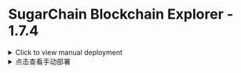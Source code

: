 SugarChain Blockchain Explorer - 1.7.4
================
<details>
<summary>Click to view manual deployment</summary>
<br>
An open source block explorer written in node.js.

*Note: This block explorer needs to be on the same server as the API node, using mongodb to save data, requiring 40GB of space. Please check if the hard disk space is sufficient*

### Requires

*  Ubuntu >= 20.04
*  node.js >= 12.14.0
*  mongodb 4.4.x
*  *coind

### nvm install
	
	sudo apt-get update
	cd && curl -o- https://raw.githubusercontent.com/creationix/nvm/v0.33.9/install.sh | bash

	vim /etc/profile

Append at the end of the file

	export NVM_DIR="$HOME/.nvm"
	[ -s "$NVM_DIR/nvm.sh" ] && . "$NVM_DIR/nvm.sh"  # This loads nvm
	[ -s "$NVM_DIR/bash_completion" ] && . "$NVM_DIR/bash_completion"  # This loads nvm bash_completion
	
Then `:wq` save and re source the file

	source /etc/profile

### Nodejs install

	nvm install v12.14.0

### MongoDB install

	sudo apt-get install -y libcurl4 openssl
	sudo apt-get install gnupg
	wget -qO - https://www.mongodb.org/static/pgp/server-4.4.asc | sudo apt-key add -
	echo "deb https://mirrors.tuna.tsinghua.edu.cn/mongodb/apt/ubuntu focal/mongodb-org/4.4 multiverse" | sudo tee /etc/apt/sources.list.d/mongodb-org-4.4.list
	sudo apt-get update
	sudo apt-get install -y mongodb-org
	sudo systemctl daemon-reload
	sudo systemctl start mongod

### Create database

Enter MongoDB cli:

    $ mongo

Create databse:

    > use explorerdb

Create user with read/write access:

    > db.createUser( { user: "mongo-user", pwd: "mongo-pwd", roles: [ "readWrite" ] } )
	> exit

### Get the source

    git clone https://github.com/bailaoshijiadao/sugarchain-blockchain-explorer

### Install node modules

    cd sugarchain-blockchain-explorer && npm install --production

### Configure

*Make required changes in settings.json*

*dbsettings*

	"dbsettings": {
		"user": "mongo-user",
		"password": "mongo-pwd",
		......
	},

*wallet*
  
	"wallet": {
    ......
    "username": "baihe",
    "password": "passwordbaihe"
	}, //username and password based on API node sugarchain.conf file.

*port*

  "port" : 3001, //port modifiable, default 3001

### Start Explorer

    npm start

*Note: mongod must be running to start the explorer*

As of version 1.4.0 the explorer defaults to cluster mode, forking an instance of its process to each cpu core. This results in increased performance and stability. Load balancing gets automatically taken care of and any instances that for some reason die, will be restarted automatically. For testing/development (or if you just wish to) a single instance can be launched with

    node --stack-size=10000 bin/instance

To stop the cluster you can use

    npm stop

### Syncing databases with the blockchain

sync.js (located in scripts/) is used for updating the local databases. This script must be called from the explorers root directory.

    Usage: node scripts/sync.js [database] [mode]

    database: (required)
    index [mode] Main index: coin info/stats, transactions & addresses
    market       Market data: summaries, orderbooks, trade history & chartdata

    mode: (required for index database only)
    update       Updates index from last sync to current block
    check        checks index for (and adds) any missing transactions/addresses
    reindex      Clears index then resyncs from genesis to current block

    notes:
    * 'current block' is the latest created block when script is executed.
    * The market database only supports (& defaults to) reindex mode.
    * If check mode finds missing data(ignoring new data since last sync),
      index_timeout in settings.json is set too low.
	  
use new terminals execute command
	
	cd sugarchain-blockchain-explorer
	rm -f ./tmp/index.pid
	node scripts/sync.js index update

### COMPLETE

#  Optional Settings

## Domain settings

### Point domain to your server

### Install Nginx

	sudo apt-get update
	sudo apt install nginx -y
	
### Create nginx config (replace explorer.example.com with your domain)

	sudo unlink /etc/nginx/sites-enabled/explorer.example.com.conf
	rm -rf /etc/nginx/sites-available/explorer.example.com.conf
	sudo vim /etc/nginx/sites-available/explorer.example.com.conf
	
Write the following content (replace explorer.example.com with your domain)
	
	server {
		server_name explorer.example.com;

		location / {
			proxy_pass http://localhost:3001;
			proxy_http_version 1.1;
			proxy_set_header Upgrade $http_upgrade;
			proxy_set_header Connection 'upgrade';
			proxy_set_header Host $host;
			proxy_cache_bypass $http_upgrade;
		}

		location /socket.io {
			include proxy_params;
			proxy_http_version 1.1;
			proxy_buffering off;
			proxy_set_header Upgrade $http_upgrade;
			proxy_set_header Connection "Upgrade";
			proxy_pass http://127.0.0.1:3001/socket.io;
		}

		listen 80;
	}

### Activate nginx config (replace explorer.example.com with your domain)

	sudo ln -s /etc/nginx/sites-available/explorer.example.com.conf /etc/nginx/sites-enabled
	
### Install certbot for ssl certificate

	sudo apt install snapd -y
	sudo snap install --classic certbot
	
### Obtain certificate (replace explorer.example.com with your domain)

	sudo certbot --nginx -d explorer.example.com
	
After that blockchain explorer should be accessible via domain you pointed


### OTHER

*It is recommended to have this script launched via a cronjob at 1+ min intervals.*

**crontab**

*Note: Set scheduled tasks after sync is completed*

fix forever location for crontab
	
	sudo ln -s $(which node) /usr/bin/node

*Example crontab; update index every minute and market data every 2 minutes*

    */1 * * * * cd /root/sugarchain-explorer && node scripts/sync.js index update > /dev/null 2>&1
    */2 * * * * cd /root/sugarchain-explorer && node scripts/sync.js market > /dev/null 2>&1

*for Example*

	*/1 * * * * rm -f ./tmp/index.pid && cd /root/sugarchain-explorer && node scripts/sync.js index update && node scripts/sync.js market && node scripts/peers.js > /dev/null 2>&1

### Wallet

SugarChain Blockchain Explorer is intended to be generic, so it can be used with any wallet following the usual standards. The wallet must be running with atleast the following flags

    -daemon -txindex
    
### Security

Ensure mongodb is not exposed to the outside world via your mongo config or a firewall to prevent outside tampering of the indexed chain data. 

### Known Issues

**script is already running.**

If you receive this message when launching the sync script either a) a sync is currently in progress, or b) a previous sync was killed before it completed. If you are certian a sync is not in progress remove the index.pid and db_index.pid from the tmp folder in the explorer root directory.

	cd sugarchain-blockchain-explorer
    rm tmp/index.pid
    rm tmp/db_index.pid

**exceeding stack size**

    RangeError: Maximum call stack size exceeded

Nodes default stack size may be too small to index addresses with many tx's. If you experience the above error while running sync.js the stack size needs to be increased.

To determine the default setting run

    node --v8-options | grep -B0 -A1 stack_size

To run sync.js with a larger stack size launch with

    node --stack-size=[SIZE] scripts/sync.js index update

Where [SIZE] is an integer higher than the default.

*note: SIZE will depend on which blockchain you are using, you may need to play around a bit to find an optimal setting*

### License

Copyright (c) 2015, Iquidus Technology  
Copyright (c) 2015, Luke Williams  
All rights reserved.

Redistribution and use in source and binary forms, with or without
modification, are permitted provided that the following conditions are met:

* Redistributions of source code must retain the above copyright notice, this
  list of conditions and the following disclaimer.

* Redistributions in binary form must reproduce the above copyright notice,
  this list of conditions and the following disclaimer in the documentation
  and/or other materials provided with the distribution.

* Neither the name of Iquidus Technology nor the names of its
  contributors may be used to endorse or promote products derived from
  this software without specific prior written permission.

THIS SOFTWARE IS PROVIDED BY THE COPYRIGHT HOLDERS AND CONTRIBUTORS "AS IS"
AND ANY EXPRESS OR IMPLIED WARRANTIES, INCLUDING, BUT NOT LIMITED TO, THE
IMPLIED WARRANTIES OF MERCHANTABILITY AND FITNESS FOR A PARTICULAR PURPOSE ARE
DISCLAIMED. IN NO EVENT SHALL THE COPYRIGHT HOLDER OR CONTRIBUTORS BE LIABLE
FOR ANY DIRECT, INDIRECT, INCIDENTAL, SPECIAL, EXEMPLARY, OR CONSEQUENTIAL
DAMAGES (INCLUDING, BUT NOT LIMITED TO, PROCUREMENT OF SUBSTITUTE GOODS OR
SERVICES; LOSS OF USE, DATA, OR PROFITS; OR BUSINESS INTERRUPTION) HOWEVER
CAUSED AND ON ANY THEORY OF LIABILITY, WHETHER IN CONTRACT, STRICT LIABILITY,
OR TORT (INCLUDING NEGLIGENCE OR OTHERWISE) ARISING IN ANY WAY OUT OF THE USE
OF THIS SOFTWARE, EVEN IF ADVISED OF THE POSSIBILITY OF SUCH DAMAGE.

</details>

<details>
<summary>点击查看手动部署</summary>
<br>
一个用node.js编写的开源区块浏览器

*注意: 此区块浏览器需要与API节点同一服务器上, 使用mongodb保存数据, 需要40GB的空间. 请检查硬盘空间是否足够*

### 依赖

*  node.js >= 12.14.0
*  mongodb 4.4.x
*  *coind

### nvm 安装
	
	sudo apt-get update
	cd && curl -o- https://raw.githubusercontent.com/creationix/nvm/v0.33.9/install.sh | bash

	vim /etc/profile

英文输入法状态下按下字母i按键, 在文件最后追加以下内容

	export NVM_DIR="$HOME/.nvm"
	[ -s "$NVM_DIR/nvm.sh" ] && . "$NVM_DIR/nvm.sh"  # This loads nvm
	[ -s "$NVM_DIR/bash_completion" ] && . "$NVM_DIR/bash_completion"  # This loads nvm bash_completion
	
然后按下 `Esc` 按键, 输入 `:wq` 保存并重新加载系统环境变量并立即生效

	source /etc/profile

### Nodejs 安装

	nvm install v12.14.0

### MongoDB 安装

	sudo apt-get install -y libcurl4 openssl
	sudo apt-get install gnupg
	wget -qO - https://www.mongodb.org/static/pgp/server-4.4.asc | sudo apt-key add -
	echo "deb https://mirrors.tuna.tsinghua.edu.cn/mongodb/apt/ubuntu focal/mongodb-org/4.4 multiverse" | sudo tee /etc/apt/sources.list.d/mongodb-org-4.4.list
	sudo apt-get update
	sudo apt-get install -y mongodb-org
	sudo systemctl daemon-reload
	sudo systemctl start mongod

### 数据库创建

输入命令进入 MongoDB 控制台 :

    $ mongo

创建数据库 :

    > use explorerdb

创建具有 读/写 访问权限的用户, 然后退出:

    > db.createUser( { user: "mongo-user", pwd: "mongo-pwd", roles: [ "readWrite" ] } )
	> exit

### 获取源码

    git clone https://github.com/bailaoshijiadao/sugarchain-blockchain-explorer

### 安装 node 依赖

    cd sugarchain-blockchain-explorer && npm install --production

### Configure

*settings.json 文件中进行所需的更改*

根据前面设置的信息修改数据库配置*dbsettings*

	"dbsettings": {
		"user": "mongo-user",
		"password": "mongo-pwd",
		......
	},

钱包配置 *wallet*
  
	"wallet": {
    ......
    "username": "baihe",
    "password": "passwordbaihe"
	}, //糖链 API 节点 sugarchain.conf 文件中设置的用户名和密码.

对外端口设置 *port*

  "port" : 3001, //端口修改, 默认 3001

### 启动区块浏览器

    npm start

*注意: mongodb必须运行后才能启动区块浏览器*

从1.4.0版本开始, 资源管理器默认为集群模式, 将其进程的一个实例分叉到每个cpu核心, 这提高了性能和稳定性, 负载平衡会自动得到处理. 任何由于某种原因而失效的实例都会自动重新启动, 对于测试/开发 (或者如果您只是想), 可以使用启动单个实例

    node --stack-size=10000 bin/instance

要停止群集, 可以使用

    npm stop

### 数据库与区块链同步

sync.js (位于scripts/中) 用于更新本地数据库, 必须从 sugarchain-blockchain-explorer 根目录调用此脚本, 命令参数详解如下

    Usage: node scripts/sync.js [database] [mode]

    database: (required)
    index [mode] Main index: coin info/stats, transactions & addresses
    market       Market data: summaries, orderbooks, trade history & chartdata

    mode: (required for index database only)
    update       Updates index from last sync to current block
    check        checks index for (and adds) any missing transactions/addresses
    reindex      Clears index then resyncs from genesis to current block

    notes:
    * 'current block' is the latest created block when script is executed.
    * The market database only supports (& defaults to) reindex mode.
    * If check mode finds missing data(ignoring new data since last sync),
      index_timeout in settings.json is set too low.
	  
开启新的终端执行命令
	
	cd sugarchain-explorer
	rm -f ./tmp/index.pid
	node scripts/sync.js index update

### 完成

#  可选的一些设置

## 域名设置

### 将域名解析到自己服务器的IP地址

### 安装 Nginx

	sudo apt-get update
	sudo apt install nginx -y
	
### 创建 nginx 配置文件 (将 explorer.example.com 替换为你的域名)

	sudo unlink /etc/nginx/sites-enabled/explorer.example.com.conf
	rm -rf /etc/nginx/sites-available/explorer.example.com.conf
	sudo vim /etc/nginx/sites-available/explorer.example.com.conf
	
写入以下内容 (将 explorer.example.com 替换为你的域名)
	
	server {
		server_name explorer.example.com;

		location / {
			proxy_pass http://localhost:3001;
			proxy_http_version 1.1;
			proxy_set_header Upgrade $http_upgrade;
			proxy_set_header Connection 'upgrade';
			proxy_set_header Host $host;
			proxy_cache_bypass $http_upgrade;
		}

		location /socket.io {
			include proxy_params;
			proxy_http_version 1.1;
			proxy_buffering off;
			proxy_set_header Upgrade $http_upgrade;
			proxy_set_header Connection "Upgrade";
			proxy_pass http://127.0.0.1:3001/socket.io;
		}

		listen 80;
	}

### 激活 nginx 配置 (将 explorer.example.com 替换为你的域名)

	sudo ln -s /etc/nginx/sites-available/explorer.example.com.conf /etc/nginx/sites-enabled
	
### 为 ssl 证书安装 certbot

	sudo apt install snapd -y
	sudo snap install --classic certbot
	
### 获得证书 (将 explorer.example.com 替换为你的域名)

	sudo certbot --nginx -d explorer.example.com
	
之后, 区块浏览器应该可以通过你指向的域名进行访问


### OTHER

*建议每隔 1 分钟以上通过 crontab 启动此脚本.*

**crontab**

*注意: 数据和区块都同步完成后再设置计划任务*

修复 crontab 任务的 node 位置

	sudo ln -s $(which node) /usr/bin/node

*示例crontab: 每分钟更新数据, 每2分钟更新数据*

    */1 * * * * cd /root/sugarchain-explorer && node scripts/sync.js index update > /dev/null 2>&1
    */2 * * * * cd /root/sugarchain-explorer && node scripts/sync.js market > /dev/null 2>&1

*完整示例, 每分钟更新数据*

	*/1 * * * * rm -f ./tmp/index.pid && cd /root/sugarchain-explorer && node scripts/sync.js index update && node scripts/sync.js market && node scripts/peers.js > /dev/null 2>&1

### 钱包设置

糖链区块浏览器是通用的, 因此它可以按照通常的标准与任何钱包一起使用. 钱包运行时必须至少具有以下标志

    -daemon -txindex
    
### 安全注意

确保 mongodb 不会通过 mongo 配置或防火墙暴露给外部世界, 以防止外部篡改索引链数据.

### 已知问题

**执行命令提示 script is already running.**

如果您在启动同步脚本时收到此消息，则a) 当前正在进行同步. 或者b) 上一次同步在完成之前已终止. 如果您确信没有进行同步，请从根目录中的tmp文件夹中删除index.pid和db_index.pid.

	cd sugarchain-blockchain-explorer
    rm tmp/index.pid
    rm tmp/db_index.pid

**超过堆栈大小**

    RangeError: Maximum call stack size exceeded

节点默认堆栈大小可能太小, 无法用许多tx索引地址. 如果在运行sync.js时遇到上述错误, 则需要增加堆栈大小.

要确定使用默认设置, 请运行

    node --v8-options | grep -B0 -A1 stack_size

要使用较大的堆栈大小运行sync.js, 请使用下面命令启动

    node --stack-size=[SIZE] scripts/sync.js index update

其中 [SIZE] 是一个高于默认值的整数.

*注意: [SIZE]大小将取决于您使用的区块链, 您可能需要玩一玩才能找到最佳设置*

### License

Copyright (c) 2015, Iquidus Technology  
Copyright (c) 2015, Luke Williams  
All rights reserved.

Redistribution and use in source and binary forms, with or without
modification, are permitted provided that the following conditions are met:

* Redistributions of source code must retain the above copyright notice, this
  list of conditions and the following disclaimer.

* Redistributions in binary form must reproduce the above copyright notice,
  this list of conditions and the following disclaimer in the documentation
  and/or other materials provided with the distribution.

* Neither the name of Iquidus Technology nor the names of its
  contributors may be used to endorse or promote products derived from
  this software without specific prior written permission.

THIS SOFTWARE IS PROVIDED BY THE COPYRIGHT HOLDERS AND CONTRIBUTORS "AS IS"
AND ANY EXPRESS OR IMPLIED WARRANTIES, INCLUDING, BUT NOT LIMITED TO, THE
IMPLIED WARRANTIES OF MERCHANTABILITY AND FITNESS FOR A PARTICULAR PURPOSE ARE
DISCLAIMED. IN NO EVENT SHALL THE COPYRIGHT HOLDER OR CONTRIBUTORS BE LIABLE
FOR ANY DIRECT, INDIRECT, INCIDENTAL, SPECIAL, EXEMPLARY, OR CONSEQUENTIAL
DAMAGES (INCLUDING, BUT NOT LIMITED TO, PROCUREMENT OF SUBSTITUTE GOODS OR
SERVICES; LOSS OF USE, DATA, OR PROFITS; OR BUSINESS INTERRUPTION) HOWEVER
CAUSED AND ON ANY THEORY OF LIABILITY, WHETHER IN CONTRACT, STRICT LIABILITY,
OR TORT (INCLUDING NEGLIGENCE OR OTHERWISE) ARISING IN ANY WAY OUT OF THE USE
OF THIS SOFTWARE, EVEN IF ADVISED OF THE POSSIBILITY OF SUCH DAMAGE.

</details>
